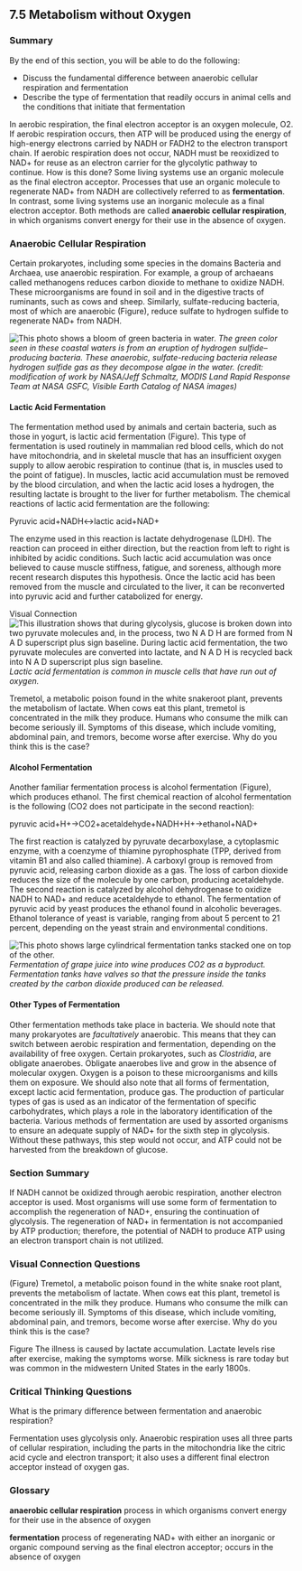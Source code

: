 ##  7.5 Metabolism without Oxygen 

### Summary

By the end of this section, you will be able to do the following: 

  - Discuss the fundamental difference between anaerobic cellular respiration and fermentation
  - Describe the type of fermentation that readily occurs in animal cells and the conditions that initiate that fermentation

In aerobic respiration, the final electron acceptor is an oxygen molecule, O2. If aerobic respiration occurs, then ATP will be produced using the energy of high-energy electrons carried by NADH or FADH2 to the electron transport chain. If aerobic respiration does not occur, NADH must be reoxidized to NAD+ for reuse as an electron carrier for the glycolytic pathway to continue. How is this done? Some living systems use an organic molecule as the final electron acceptor. Processes that use an organic molecule to regenerate NAD+ from NADH are collectively referred to as **fermentation**. In contrast, some living systems use an inorganic molecule as a final electron acceptor. Both methods are called **anaerobic cellular respiration**, in which organisms convert energy for their use in the absence of oxygen.

### Anaerobic Cellular Respiration

Certain prokaryotes, including some species in the domains Bacteria and Archaea, use anaerobic respiration. For example, a group of archaeans called methanogens reduces carbon dioxide to methane to oxidize NADH. These microorganisms are found in soil and in the digestive tracts of ruminants, such as cows and sheep. Similarly, sulfate-reducing bacteria, most of which are anaerobic (Figure), reduce sulfate to hydrogen sulfide to regenerate NAD+ from NADH.

![This photo shows a bloom of green bacteria in water.][1] _The green color seen in these coastal waters is from an eruption of hydrogen sulfide–producing bacteria. These anaerobic, sulfate-reducing bacteria release hydrogen sulfide gas as they decompose algae in the water. (credit: modification of work by NASA/Jeff Schmaltz, MODIS Land Rapid Response Team at NASA GSFC, Visible Earth Catalog of NASA images)_

#### Lactic Acid Fermentation

The fermentation method used by animals and certain bacteria, such as those in yogurt, is lactic acid fermentation (Figure). This type of fermentation is used routinely in mammalian red blood cells, which do not have mitochondria, and in skeletal muscle that has an insufficient oxygen supply to allow aerobic respiration to continue (that is, in muscles used to the point of fatigue). In muscles, lactic acid accumulation must be removed by the blood circulation, and when the lactic acid loses a hydrogen, the resulting lactate is brought to the liver for further metabolism. The chemical reactions of lactic acid fermentation are the following:

Pyruvic acid+NADH↔lactic acid+NAD+

The enzyme used in this reaction is lactate dehydrogenase (LDH). The reaction can proceed in either direction, but the reaction from left to right is inhibited by acidic conditions. Such lactic acid accumulation was once believed to cause muscle stiffness, fatigue, and soreness, although more recent research disputes this hypothesis. Once the lactic acid has been removed from the muscle and circulated to the liver, it can be reconverted into pyruvic acid and further catabolized for energy.

Visual Connection ![This illustration shows that during glycolysis, glucose is broken down into two pyruvate molecules and, in the process, two N A D H are formed from N A D superscript plus sign baseline. During lactic acid fermentation, the two pyruvate molecules are converted into lactate, and N A D H is recycled back into N A D superscript plus sign baseline.][2] _Lactic acid fermentation is common in muscle cells that have run out of oxygen._

Tremetol, a metabolic poison found in the white snakeroot plant, prevents the metabolism of lactate. When cows eat this plant, tremetol is concentrated in the milk they produce. Humans who consume the milk can become seriously ill. Symptoms of this disease, which include vomiting, abdominal pain, and tremors, become worse after exercise. Why do you think this is the case?

#### Alcohol Fermentation

Another familiar fermentation process is alcohol fermentation (Figure), which produces ethanol. The first chemical reaction of alcohol fermentation is the following (CO2 does not participate in the second reaction):

pyruvic acid+H+→CO2+acetaldehyde+NADH+H+→ethanol+NAD+

The first reaction is catalyzed by pyruvate decarboxylase, a cytoplasmic enzyme, with a coenzyme of thiamine pyrophosphate (TPP, derived from vitamin B1 and also called thiamine). A carboxyl group is removed from pyruvic acid, releasing carbon dioxide as a gas. The loss of carbon dioxide reduces the size of the molecule by one carbon, producing acetaldehyde. The second reaction is catalyzed by alcohol dehydrogenase to oxidize NADH to NAD+ and reduce acetaldehyde to ethanol. The fermentation of pyruvic acid by yeast produces the ethanol found in alcoholic beverages. Ethanol tolerance of yeast is variable, ranging from about 5 percent to 21 percent, depending on the yeast strain and environmental conditions.

![This photo shows large cylindrical fermentation tanks stacked one on top of the other.][3] _Fermentation of grape juice into wine produces CO2 as a byproduct. Fermentation tanks have valves so that the pressure inside the tanks created by the carbon dioxide produced can be released._

#### Other Types of Fermentation

Other fermentation methods take place in bacteria. We should note that many prokaryotes are _facultatively_ anaerobic. This means that they can switch between aerobic respiration and fermentation, depending on the availability of free oxygen. Certain prokaryotes, such as _Clostridia_, are obligate anaerobes. Obligate anaerobes live and grow in the absence of molecular oxygen. Oxygen is a poison to these microorganisms and kills them on exposure. We should also note that all forms of fermentation, except lactic acid fermentation, produce gas. The production of particular types of gas is used as an indicator of the fermentation of specific carbohydrates, which plays a role in the laboratory identification of the bacteria. Various methods of fermentation are used by assorted organisms to ensure an adequate supply of NAD+ for the sixth step in glycolysis. Without these pathways, this step would not occur, and ATP could not be harvested from the breakdown of glucose.

### Section Summary

If NADH cannot be oxidized through aerobic respiration, another electron acceptor is used. Most organisms will use some form of fermentation to accomplish the regeneration of NAD+, ensuring the continuation of glycolysis. The regeneration of NAD+ in fermentation is not accompanied by ATP production; therefore, the potential of NADH to produce ATP using an electron transport chain is not utilized.

### Visual Connection Questions

(Figure) Tremetol, a metabolic poison found in the white snake root plant, prevents the metabolism of lactate. When cows eat this plant, tremetol is concentrated in the milk they produce. Humans who consume the milk can become seriously ill. Symptoms of this disease, which include vomiting, abdominal pain, and tremors, become worse after exercise. Why do you think this is the case?

Figure The illness is caused by lactate accumulation. Lactate levels rise after exercise, making the symptoms worse. Milk sickness is rare today but was common in the midwestern United States in the early 1800s.

### Critical Thinking Questions

What is the primary difference between fermentation and anaerobic respiration?

Fermentation uses glycolysis only. Anaerobic respiration uses all three parts of cellular respiration, including the parts in the mitochondria like the citric acid cycle and electron transport; it also uses a different final electron acceptor instead of oxygen gas.

### Glossary

**anaerobic cellular respiration** process in which organisms convert energy for their use in the absence of oxygen

**fermentation** process of regenerating NAD+ with either an inorganic or organic compound serving as the final electron acceptor; occurs in the absence of oxygen

   [1]: https://cnx.org/resources/c725746d57a5e26e729b092f802028e90ac94428/Figure_07_05_01.jpg
   [2]: https://cnx.org/resources/d9e12aa95d48e46ecf5c0ba608fa8b98b124fee0/Figure_07_05_02.png
   [3]: https://cnx.org/resources/ec54acca15908c206e360c44d1220467405d45c7/Figure_07_05_03.jpg

